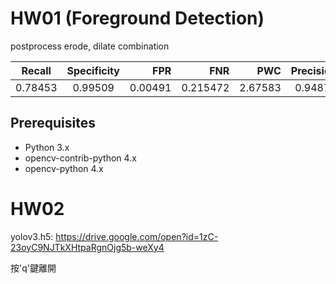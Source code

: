 
# HW01 (Foreground Detection)

postprocess  erode, dilate combination


Recall  | Specificity |   FPR   |   FNR   |   PWC   | Precision | FMeasure
--------|:-----------:|--------:| -------:|--------:|----------:|-----------
0.78453 |   0.99509   | 0.00491 | 0.215472| 2.67583 |  0.94871  |  0.85885


## Prerequisites

- Python 3.x
- opencv-contrib-python     4.x
- opencv-python             4.x

# HW02
yolov3.h5: https://drive.google.com/open?id=1zC-23oyC9NJTkXHtpaRgnOjg5b-weXy4  

按'q'鍵離開  
